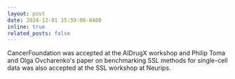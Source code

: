 ```yaml
---
layout: post
date: 2024-12-01 15:59:00-0400
inline: true
related_posts: false
---
```


CancerFoundation was accepted at the AIDrugX workshop and Philip Toma and Olga Ovcharenko's paper on benchmarking SSL methods for single-cell data was also accepted at the SSL workshop at Neurips.
